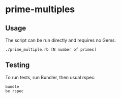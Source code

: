 # prime-multiples

## Usage
The script can be run directly and requires no Gems.
```
./prime_multiple.rb [N number of primes]
```

## Testing
To run tests, run Bundler, then usual rspec:
```
bundle
be rspec
```
